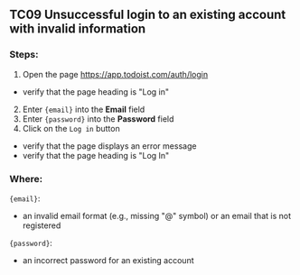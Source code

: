 ## TC09 Unsuccessful login to an existing account with invalid information
### Steps:
1. Open the page https://app.todoist.com/auth/login
* verify that the page heading is "Log in"
2. Enter `{email}` into the **Email** field
3. Enter `{password}` into the **Password** field
4. Click on the `Log in` button
* verify that the page displays an error message
* verify that the page heading is "Log In"
### Where:
`{email}`:
* an invalid email format (e.g., missing "@" symbol) or an email that is not registered

`{password}`:
* an incorrect password for an existing account